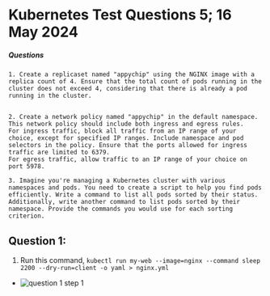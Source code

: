 # Kubernetes Test Questions 5; 16 May 2024
##### Questions
```
1. Create a replicaset named "appychip" using the NGINX image with a replica count of 4. Ensure that the total count of pods running in the cluster does not exceed 4, considering that there is already a pod running in the cluster.


2. Create a network policy named "appychip" in the default namespace. This network policy should include both ingress and egress rules.
For ingress traffic, block all traffic from an IP range of your choice, except for specified IP ranges. Include namespace and pod selectors in the policy. Ensure that the ports allowed for ingress traffic are limited to 6379.
For egress traffic, allow traffic to an IP range of your choice on port 5978.

3. Imagine you're managing a Kubernetes cluster with various namespaces and pods. You need to create a script to help you find pods efficiently. Write a command to list all pods sorted by their status. Additionally, write another command to list pods sorted by their namespace. Provide the commands you would use for each sorting criterion.
```


## Question 1:
1.	Run this command, ```kubectl run my-web --image=nginx --command sleep 2200 --dry-run=client -o yaml > nginx.yml```
   * ![question 1 step 1](Pictures/1.png)

